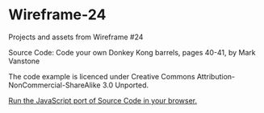 # Wireframe-24
Projects and assets from Wireframe #24

Source Code: Code your own Donkey Kong barrels, pages 40-41, by Mark Vanstone

The code example is licenced under Creative Commons Attribution-NonCommercial-ShareAlike 3.0 Unported.

[Run the JavaScript port of Source Code in your browser.](https://thisarray.github.io/Wireframe-24/donkeykong.html)
